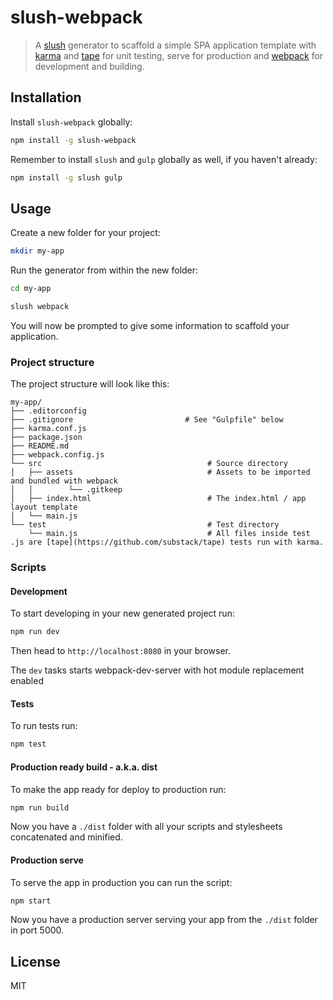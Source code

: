 # slush-webpack

> A [slush](http://slushjs.github.io) generator to scaffold a simple SPA application template with [karma](https://karma-runner.github.io) and [tape](https://github.com/substack/tape) for unit testing, serve for production and [webpack](https://webpack.js.org/) for development and building.

## Installation

Install `slush-webpack` globally:

```bash
npm install -g slush-webpack
```

Remember to install `slush` and `gulp` globally as well, if you haven't already:

```bash
npm install -g slush gulp
```

## Usage

Create a new folder for your project:

```bash
mkdir my-app
```

Run the generator from within the new folder:

```bash
cd my-app

slush webpack
```

You will now be prompted to give some information to scaffold your application.

### Project structure

The project structure will look like this:

```
my-app/
├── .editorconfig
├── .gitignore                         # See "Gulpfile" below
├── karma.conf.js
├── package.json
├── README.md
├── webpack.config.js
└── src                                     # Source directory
│   ├── assets                              # Assets to be imported and bundled with webpack
│   │        └── .gitkeep
│   ├── index.html                          # The index.html / app layout template
│   └── main.js     
└── test                                    # Test directory
    └── main.js                             # All files inside test .js are [tape](https://github.com/substack/tape) tests run with karma.
```

### Scripts

#### Development

To start developing in your new generated project run:

```bash
npm run dev
```

Then head to `http://localhost:8080` in your browser.

The `dev` tasks starts webpack-dev-server with hot module replacement enabled

#### Tests

To run tests run:

```bash
npm test
```

#### Production ready build - a.k.a. dist

To make the app ready for deploy to production run:

```bash
npm run build
```

Now you have a `./dist` folder with all your scripts and stylesheets concatenated and minified.

#### Production serve

To serve the app in production you can run the script:

```bash
npm start
```

Now you have a production server serving your app from the `./dist` folder in port 5000.

## License

MIT
